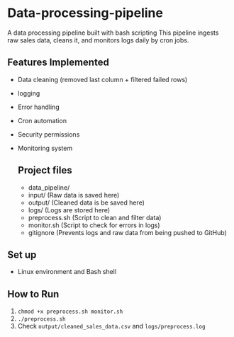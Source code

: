 # Data-processing-pipeline

A data processing pipeline built with bash scripting
This pipeline ingests raw sales data, cleans it, and monitors logs daily by cron jobs.

## Features Implemented
- Data cleaning (removed last column + filtered failed rows)
-  logging
- Error handling
- Cron automation 
- Security permissions
- Monitoring system

  ## Project files
  - data_pipeline/
  - input/ (Raw data is saved here)
  - output/ (Cleaned data is be saved here)
  - logs/ (Logs are stored here)
  - preprocess.sh (Script to clean and filter data)
  - monitor.sh (Script to check for errors in logs)
  - gitignore (Prevents logs and raw data from being pushed to GitHub)

## Set up
- Linux environment and Bash shell

## How to Run
1. `chmod +x preprocess.sh monitor.sh`
2. `./preprocess.sh`
3. Check `output/cleaned_sales_data.csv` and `logs/preprocess.log`

